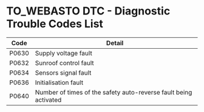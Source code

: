 # TO_WEBASTO DTC - Diagnostic Trouble Codes List

| Code | Detail |
| - | - |
| P0630 | Supply voltage fault |
| P0632 | Sunroof control fault |
| P0634 | Sensors signal fault |
| P0636 | Initialisation fault |
| P0640 | Number of times of the safety auto-reverse fault being activated |
